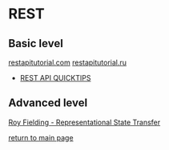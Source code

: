 # REST

## Basic level

<a href="restapitutorial.com">restapitutorial.com</a>
<a href="restapitutorial.ru">restapitutorial.ru</a>
- [REST API QUICKTIPS](https://restapitutorial.ru/lessons/restquicktips.html)



## Advanced level

<a href="https://www.ics.uci.edu/~fielding/pubs/dissertation/rest_arch_style.htm">Roy Fielding - Representational State Transfer</a>


[return to main page](../README.md)

